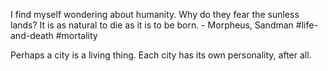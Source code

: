 I find myself wondering about humanity. Why do they fear the sunless lands? It is as natural to die as it is to be born. - Morpheus, Sandman
#life-and-death #mortality 

Perhaps a city is a living thing. Each city has its own personality, after all. 